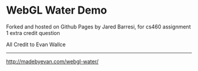 # WebGL Water Demo
 
 Forked and hosted on Github Pages by Jared Barresi, for cs460 assignment 1 extra credit question
      
 All Credit to Evan Wallce
 
 ----------------------------
      
http://madebyevan.com/webgl-water/

